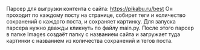 Парсер для выгрузки контента с сайта: https://pikabu.ru/best
Он проходит по каждому посту на странице, 
собирет теги и количество сохранений с каждого поста, и сохраняет картинку.
Для запуска парсера нужно дважды кликнуть по файлу main.py.
После этого парсер в папке Images создаёт папку с названием сайта
и загружает туда картинки с названием из количества сохранений и тегов поста.

